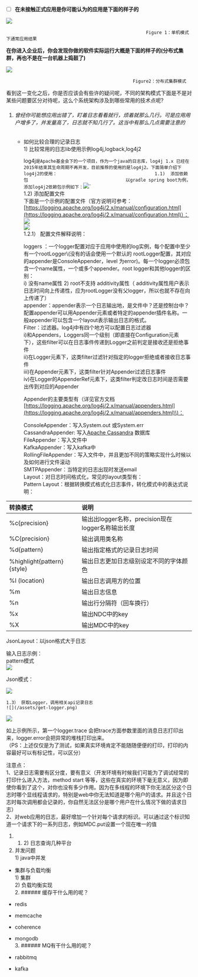* [ ] **在未接触正式应用是你可能认为的应用是下面的样子的**

![](/assets/单机结构.png)

```
                                                     Figure 1：单机模式下通常应用结果
```

**在你进入企业后，你会发现你做的软件实际运行大概是下面的样子的\(分布式集群，再也不是在一台机器上捣鼓了\)**

![](/assets/分布式结构.png)

```
                                                Figure2：分布式集群模式
```

看到这一变化之后，你是否应该会有些许的疑问呢，不同的架构模式下面是不是对某些问题要区分对待呢，这么个系统架构涉及到哪些常用的技术点呢?

1. ###### 曾经你可能想应用出错了，盯着日志看看就行，烦着就那么几行。可是应用用户增多了，并发量高了，日志就不知几行了。这当中有那么几点需要注意的

   * 如何比较合理的记录日志  
     1\) 比较常用的日志lib使用示例log4j,logback,log4j2

     log4j`是Apache基金会下的一个项目，作为一个java的日志库，log4j 1.x 已经在2015年结束其生命周期不再开发，目前推荐的使用的是log4j2。下面简单介绍下log4j2的使用：                                    
     1.1)  添加依赖包                                    
           以gradle spring boot为例，添加log4j2依赖包示例如下：`![](/assets/log4j2-dependency.png)\`  
     1.2\)  添加配置文件  
           下面是一个示例的配置文件（官方说明可参考：[https://logging.apache.org/log4j/2.x/manual/configuration.html](https://logging.apache.org/log4j/2.x/manual/configuration.html)）：  
           ![](/assets/logconfig-1.png)  
     ![](/assets/logconfig-2.png)  
     1.2.1） 配置文件解释说明：

     loggers  ：一个logger配置对应于应用中使用的log实例，每个配置中至少有一个rootLogger\\(没有的话会使用一个默认的   rootLogger配置，其对应的appender是ConsoleAppender，level 为error\)。每一个logger必须包含一个name属性，一个或多个appender。root logger和其他logger的区别：  
     i\) 没有name属性 2\) root不支持 additivity属性（ additivity属性用户表示日志时间向上传递性，应为rootLogger没有父logger，所以也就不存在向上传递了）  
     appender：appender表示一个日志输出地，是文件中？还是控制台中？配置appender可以用Appender元素或者特定的appender插件名称。一般appender可以包含一个layout表示输出日志的格式。  
     Filter：过滤器。log4j中有四个地方可以配置日志过滤器  
     i\)和Appenders，Loggers同一个级别（即直接在Configuration元素下），这些filter可以在日志事件传递到Logger之前判定是接收还是拒绝事件  
     ii\)在Logger元素下，这类filter过滤针对指定的logger拒绝或者接收日志事件  
     iii\)在Appender元素下，这类filter针对Appender过滤日志事件  
     iv\)在Logger的AppenderRef元素下，这类filter判定改日志时间是否需要出传到对应的Appender

     Appender的主要类型有（详见官方文档[https://logging.apache.org/log4j/2.x/manual/appenders.html](https://logging.apache.org/log4j/2.x/manual/appenders.html)\)：

     ConsoleAppender：写入System.out 或System.err  
     CassandraAppender: 写入[Apache Cassandra](https://cassandra.apache.org/) 数据库  
     FileAppender：写入文件中  
     KafkaAppender：写入kafka中  
     RollingFileAppender：写入文件中，并且更加不同的策略实现什么时候以及如何进行文件滚动  
     SMTPAppender：当特定的日志出现时发送email  
     Layout：对日志时间格式化，常见的layout类型有：  
     Pattern Layout：根据转换模式格式化日志事件，转化模式中的表达式说明：

| 转换模式 | 说明 |
| :--- | :--- |
| %c{precision} | 输出出logger名称，precision现在logger名称输出长度 |
| %C{precision} | 输出调用类名称 |
| %d{pattern} | 输出指定格式的记录日志时间 |
| %highlight{pattern}{style} | 输出日志更加日志级别设定不同的字体颜色 |
| %l  \(location\) | 输出日志调用方的位置 |
| %m | 输出日志信息 |
| %n | 输出行分隔符（回车换行） |
| %x | 输出NDC中的key |
| %X | 输出MDC中的key |

JsonLayout：以json格式大于日志

输入日志示例：  
pattern模式  
![](/assets/patternlayout-log.png)  
  
Json模式：  
  
![](/assets/json-log.png)  


    1.3） 获取Logger，调用相关api记录日志  
    ![](/assets/get-logger.png)  
![](/assets/log-record.png)  
  
如上示例所示，第一个logger.trace 会把trace方面参数里面的消息日志打印出来，logger.error会把异常的堆栈打印出来。  
（PS：上述仅仅是为了测试，如果真实环境肯定不能随随便便的打印，打印的内容最好可以有标记性，可以区分）  
  
注意点：  
1、记录日志需要有区分度，要有意义（开发环境有时候我们可能为了调试经常的打印什么进入方法，method start 等等，这些在真实的环境下毫无意义，因为即使你看到了这个，对你也没有多少作用。因为在多线程的环境下你无法区分这个日志时哪个显线程请求的，特别是web中你无法知道是哪个用户的请求。并且这个日志时每次调用都会记录的，你自然无法区分是哪个用户在什么情况下做的请求日志）  
2、对web应用的日志，最好增加一个针对每个请求的标识。可以通过这个标识知道一个请求下的一系列日志，例如MDC.put设置一个现在唯一的值  
  
        
          
1. 1. 2\) 日志查询几种平台  
2. 并发问题  
   1\) java中并发

* 集群与负载均衡  
  1\) 集群  
  2\) 负载均衡实现  
  2. \#\#\#\#\#\# 缓存干什么用的呢？

* redis

* memcache

* coherence

* mongodb  
  3. \#\#\#\#\#\# MQ有干什么用的呢？

* rabbitmq

* kafka



